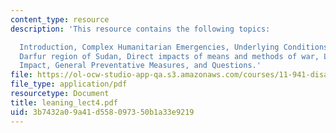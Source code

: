 ```yaml
---
content_type: resource
description: 'This resource contains the following topics:

  Introduction, Complex Humanitarian Emergencies, Underlying Conditions, Case Study:
  Darfur region of Sudan, Direct impacts of means and methods of war, Longer-Term
  Impact, General Preventative Measures, and Questions.'
file: https://ol-ocw-studio-app-qa.s3.amazonaws.com/courses/11-941-disaster-vulnerability-and-resilience-spring-2005/3b7432a09a41d558097350b1a33e9219_leaning_lect4.pdf
file_type: application/pdf
resourcetype: Document
title: leaning_lect4.pdf
uid: 3b7432a0-9a41-d558-0973-50b1a33e9219
---
```


